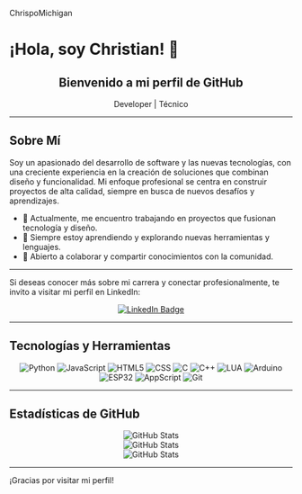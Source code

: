 
ChrispoMichigan
# ¡Hola, soy Christian! 👋

<div align="center">
  <h2>Bienvenido a mi perfil de GitHub</h2>
  <p>Developer | Técnico </p>
</div>

---

## Sobre Mí

Soy un apasionado del desarrollo de software y las nuevas tecnologías, con una creciente experiencia en la creación de soluciones que combinan diseño y funcionalidad. Mi enfoque profesional se centra en construir proyectos de alta calidad, siempre en busca de nuevos desafíos y aprendizajes.

- 🔭 Actualmente, me encuentro trabajando en proyectos que fusionan tecnología y diseño.
- 🌱 Siempre estoy aprendiendo y explorando nuevas herramientas y lenguajes.
- 🤝 Abierto a colaborar y compartir conocimientos con la comunidad.

---

Si deseas conocer más sobre mi carrera y conectar profesionalmente, te invito a visitar mi perfil en LinkedIn:

<div align="center">
  <a href="https://www.linkedin.com/in/christian-israel-castillo-jim%C3%A9nez-32b77a281/" target="_blank">
    <img src="https://img.shields.io/badge/LinkedIn-Conectar-blue?style=for-the-badge&logo=linkedin" alt="LinkedIn Badge" />
  </a>
</div>

---

## Tecnologías y Herramientas

<div align="center">
  <img src="https://img.shields.io/badge/Python-3776AB?style=for-the-badge&logo=python&logoColor=white" alt="Python" />
  <img src="https://img.shields.io/badge/JavaScript-F7DF1E?style=for-the-badge&logo=javascript&logoColor=black" alt="JavaScript" />
  <img src="https://img.shields.io/badge/HTML5-E34F26?style=for-the-badge&logo=html5&logoColor=white" alt="HTML5" />
  <img src="https://img.shields.io/badge/CSS-1572B6?style=for-the-badge&logo=css3&logoColor=white" alt="CSS" />
  <img src="https://img.shields.io/badge/C-00599C?style=for-the-badge&logo=c&logoColor=white" alt="C" />
  <img src="https://img.shields.io/badge/C++-00599C?style=for-the-badge&logo=c%2B%2B&logoColor=white" alt="C++" />
  <img src="https://img.shields.io/badge/LUA-2C2D72?style=for-the-badge&logo=lua&logoColor=white" alt="LUA" />
  <img src="https://img.shields.io/badge/Arduino-00979D?style=for-the-badge&logo=arduino&logoColor=white" alt="Arduino" />
  <img src="https://img.shields.io/badge/ESP32-4B7EBB?style=for-the-badge&logo=espressif&logoColor=white" alt="ESP32" />
  <img src="https://img.shields.io/badge/AppScript-FFD500?style=for-the-badge&logo=google-apps-script&logoColor=white" alt="AppScript" />
  <img src="https://img.shields.io/badge/Git-F05032?style=for-the-badge&logo=git&logoColor=white" alt="Git" />
</div>

---

## Estadísticas de GitHub

<div align="center" style="display: flex; justify-content: center; align-items: flex-start; gap: 20px;">
  <img src="https://github-readme-stats.vercel.app/api?username=ChrispoMichigan&show_icons=true&theme=gotham" alt="GitHub Stats" />
</div >
 
<div align="center" style="display: flex; justify-content: center; align-items: flex-start; gap: 20px;">
   <img src="https://github-readme-stats.vercel.app/api/top-langs/?username=ChrispoMichigan&theme=gotham&langs_count=7" alt="GitHub Stats" />
</div>

<div align="center" style="display: flex; justify-content: center; align-items: flex-start; gap: 20px;">
   <img src="https://github-readme-stats.vercel.app/api/top-langs/?username=ChrispoMichigan&theme=gotham&langs_count=7" alt="GitHub Stats" />
</div> 

---

¡Gracias por visitar mi perfil!
